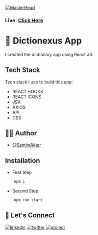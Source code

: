 [![MasterHead](https://image-link-website.netlify.app/img/dictionary-app.png)](https://dictionexus.netlify.app/)

### Live: [Click Here](https://dictionexus.netlify.app/)

# 🚀 Dictionexus App

I created the dictionary app using React JS.

## Tech Stack

Tech stack I use to build this app:

- REACT HOOKS
- REACT ICONS
- JSX
- AXIOS
- API
- CSS

## 🙋‍♂️ Author

- [@SamimAktar](https://github.com/samimaktar-coder)

## Installation

- First Step

```bash
    npm i
```

- Second Step

```bash
    npm run start
```

## 🔗 Let's Connect

[![linkedin](https://img.shields.io/badge/linkedin-0A66C2?style=for-the-badge&logo=linkedin&logoColor=white)](https://www.linkedin.com/in/samimaktr/)
[![twitter](https://img.shields.io/badge/twitter-1DA1F2?style=for-the-badge&logo=twitter&logoColor=white)](https://twitter.com/hellosamaktr)
[![project](https://img.shields.io/badge/project_link-96C43A?style=for-the-badge&logo=tp-link&logoColor=white)](https://my-lightcode.netlify.app/)
